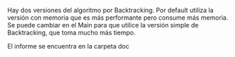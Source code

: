 Hay dos versiones del algoritmo por Backtracking.  Por default utiliza la versión con memoria que es más performante pero consume más memoria.  Se puede cambiar en el Main para que utilice la versión simple de Backtracking, que toma mucho más tiempo.

El informe se encuentra en la carpeta doc